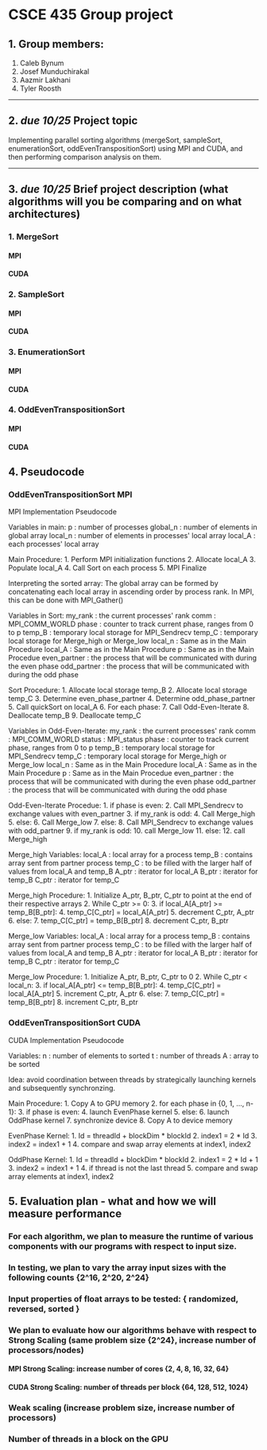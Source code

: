 # CSCE 435 Group project

## 1. Group members:
1. Caleb Bynum
2. Josef Munduchirakal
3. Aazmir Lakhani
4. Tyler Roosth

---

## 2. _due 10/25_ Project topic
Implementing parallel sorting algorithms (mergeSort, sampleSort, enumerationSort, oddEvenTranspositionSort) using MPI and CUDA, and then performing comparison analysis on them.

---

## 3. _due 10/25_ Brief project description (what algorithms will you be comparing and on what architectures)
### 1. MergeSort
#### MPI
#### CUDA
### 2. SampleSort
#### MPI 
#### CUDA
### 3. EnumerationSort
#### MPI
#### CUDA
### 4. OddEvenTranspositionSort
#### MPI
#### CUDA

## 4. Pseudocode
### OddEvenTranspositionSort MPI
MPI Implementation Pseudocode

Variables in main:
    p : number of processes
    global_n : number of elements in global array
    local_n : number of elements in processes' local array
    local_A : each processes' local array

Main Procedure:
    1. Perform MPI initialization functions
    2. Allocate local_A
    3. Populate local_A
    4. Call Sort on each process
    5. MPI Finalize

Interpreting the sorted array:
The global array can be formed by concatenating each local array
in ascending order by process rank. In MPI, this can be done with MPI_Gather()

Variables in Sort:
    my_rank : the current processes' rank
    comm : MPI_COMM_WORLD
    phase : counter to track current phase, ranges from 0 to p
    temp_B : temporary local storage for MPI_Sendrecv
    temp_C : temporary local storage for Merge_high or Merge_low
    local_n : Same as in the Main Procedure
    local_A : Same as in the Main Procedure
    p : Same as in the Main Procedue
    even_partner : the process that will be communicated with during the even phase
    odd_partner : the process that will be communicated with during the odd phase

Sort Procedure:
    1. Allocate local storage temp_B
    2. Allocate local storage temp_C
    3. Determine even_phase_partner
    4. Determine odd_phase_partner
    5. Call quickSort on local_A
    6. For each phase:
    7.   Call Odd-Even-Iterate
    8. Deallocate temp_B
    9. Deallocate temp_C

Variables in Odd-Even-Iterate:
    my_rank : the current processes' rank
    comm : MPI_COMM_WORLD
    status : MPI_status
    phase : counter to track current phase, ranges from 0 to p
    temp_B : temporary local storage for MPI_Sendrecv
    temp_C : temporary local storage for Merge_high or Merge_low
    local_n : Same as in the Main Procedure
    local_A : Same as in the Main Procedure
    p : Same as in the Main Procedue
    even_partner : the process that will be communicated with during the even phase
    odd_partner : the process that will be communicated with during the odd phase

Odd-Even-Iterate Procedue:
    1. if phase is even:
    2.   Call MPI_Sendrecv to exchange values with even_partner
    3.   if my_rank is odd:
    4.     Call Merge_high
    5.   else:
    6.     Call Merge_low
    7. else:
    8.   Call MPI_Sendrecv to exchange values with odd_partner
    9.   if my_rank is odd:
    10.    call Merge_low
    11.  else:
    12.    call Merge_high

Merge_high Variables:
    local_A : local array for a process
    temp_B : contains array sent from partner process
    temp_C : to be filled with the larger half of values from local_A and temp_B
    A_ptr : iterator for local_A
    B_ptr : iterator for temp_B
    C_ptr : iterator for temp_C

Merge_high Procedure:
    1. Initialize A_ptr, B_ptr, C_ptr to point at the end of their respective arrays
    2. While C_ptr >= 0:
    3.   if local_A[A_ptr] >= temp_B[B_ptr]:
    4.     temp_C[C_ptr] = local_A[A_ptr]
    5.     decrement C_ptr, A_ptr
    6.   else:
    7.     temp_C[C_ptr] = temp_B[B_ptr]
    8.     decrement C_ptr, B_ptr

Merge_low Variables:
    local_A : local array for a process
    temp_B : contains array sent from partner process
    temp_C : to be filled with the larger half of values from local_A and temp_B
    A_ptr : iterator for local_A
    B_ptr : iterator for temp_B
    C_ptr : iterator for temp_C

Merge_low Procedure:
    1. Initialize A_ptr, B_ptr, C_ptr to 0
    2. While C_ptr < local_n:
    3.   if local_A[A_ptr] <= temp_B[B_ptr]:
    4.     temp_C[C_ptr] = local_A[A_ptr]
    5.     increment C_ptr, A_ptr
    6.   else:
    7.     temp_C[C_ptr] = temp_B[B_ptr]
    8.     increment C_ptr, B_ptr

### OddEvenTranspositionSort CUDA
CUDA Implementation Pseudocode

Variables:
    n : number of elements to sorted
    t : number of threads
    A : array to be sorted

Idea: avoid coordination between threads by strategically launching kernels
      and subsequently synchronzing.

Main Procedure:
    1. Copy A to GPU memory
    2. for each phase in {0, 1, ..., n-1}:
    3.   if phase is even:
    4.     launch EvenPhase kernel
    5.   else:
    6.     launch OddPhase kernel
    7.   synchronize device
    8. Copy A to device memory

EvenPhase Kernel:
    1. Id = threadId + blockDim * blockId
    2. index1 = 2 * Id
    3. index2 = index1 + 1
    4. compare and swap array elements at index1, index2

OddPhase Kernel:
    1. Id = threadId + blockDim * blockId
    2. index1 = 2 * Id + 1
    3. index2 = index1 + 1
    4. if thread is not the last thread
    5.   compare and swap array elements at index1, index2


## 5. Evaluation plan - what and how we will measure performance
### For each algorithm, we plan to measure the runtime of various components with our programs with respect to input size.
### In testing, we plan to vary the array input sizes with the following counts {2^16, 2^20, 2^24} 
### Input properties of float arrays to be tested: { randomized, reversed, sorted }
### We plan to evaluate how our algorithms behave with respect to Strong Scaling (same problem size {2^24}, increase number of processors/nodes)
#### MPI Strong Scaling: increase number of cores {2, 4, 8, 16, 32, 64}
#### CUDA Strong Scaling: number of threads per block {64, 128, 512, 1024}
### Weak scaling (increase problem size, increase number of processors)
### Number of threads in a block on the GPU


